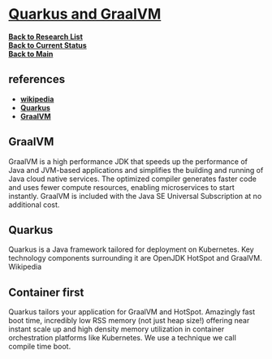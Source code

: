 # **[Quarkus and GraalVM](https://quarkus.io/)**

**[Back to Research List](../../../research_list.md)**\
**[Back to Current Status](../../../../development/status/weekly/current_status.md)**\
**[Back to Main](../../../../README.md)**

## references

- **[wikipedia](https://en.wikipedia.org/wiki/Quarkus)**
- **[Quarkus](https://quarkus.io/)**
- **[GraalVM](https://www.oracle.com/java/graalvm/)**

## GraalVM

GraalVM is a high performance JDK that speeds up the performance of Java and JVM-based applications and simplifies the building and running of Java cloud native services. The optimized compiler generates faster code and uses fewer compute resources, enabling microservices to start instantly. GraalVM is included with the Java SE Universal Subscription at no additional cost.

## Quarkus

Quarkus is a Java framework tailored for deployment on Kubernetes. Key technology components surrounding it are OpenJDK HotSpot and GraalVM. Wikipedia

## Container first

Quarkus tailors your application for GraalVM and HotSpot. Amazingly fast boot time, incredibly low RSS memory (not just heap size!) offering near instant scale up and high density memory utilization in container orchestration platforms like Kubernetes. We use a technique we call compile time boot.
